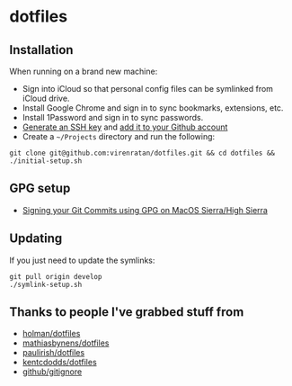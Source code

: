 # dotfiles

## Installation

When running on a brand new machine:

- Sign into iCloud so that personal config files can be symlinked from iCloud drive.
- Install Google Chrome and sign in to sync bookmarks, extensions, etc.
- Install 1Password and sign in to sync passwords.
- [Generate an SSH key](https://help.github.com/articles/generating-a-new-ssh-key-and-adding-it-to-the-ssh-agent/) and [add it to your Github account](https://help.github.com/articles/adding-a-new-ssh-key-to-your-github-account/)
- Create a `~/Projects` directory and run the following:

```shell
git clone git@github.com:virenratan/dotfiles.git && cd dotfiles && ./initial-setup.sh
```

## GPG setup

- [Signing your Git Commits using GPG on MacOS Sierra/High Sierra](https://gist.github.com/virenratan/914bfdd76ac0561574ed918da2bce78e)

## Updating

If you just need to update the symlinks:

```shell
git pull origin develop
./symlink-setup.sh
```

## Thanks to people I've grabbed stuff from
- [holman/dotfiles](https://github.com/holman/dotfiles)
- [mathiasbynens/dotfiles](https://github.com/mathiasbynens/dotfiles)
- [paulirish/dotfiles](https://github.com/paulirish/dotfiles)
- [kentcdodds/dotfiles](https://github.com/kentcdodds/dotfiles)
- [github/gitignore](https://github.com/github/gitignore)
